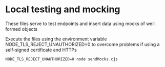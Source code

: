 # Local testing and mocking

These files serve to test endpoints and insert data using mocks of well formed objects

Execute the files using the environment variable NODE_TLS_REJECT_UNAUTHORIZED=0 to overcome problems if using a self-signed certificate and HTTPs

``` 
NODE_TLS_REJECT_UNAUTHORIZED=0 node sendMocks.cjs
```